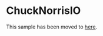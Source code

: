 # ChuckNorrisIO

This sample has been moved to [here](https://github.com/pnp/powerplatform-samples/tree/main/samples/chucknorrisio).

